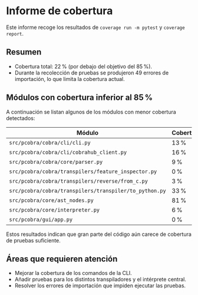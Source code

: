 # Informe de cobertura

Este informe recoge los resultados de `coverage run -m pytest` y `coverage report`.

## Resumen

- Cobertura total: 22 % (por debajo del objetivo del 85 %).
- Durante la recolección de pruebas se produjeron 49 errores de importación, lo que limita la cobertura actual.

## Módulos con cobertura inferior al 85 %

A continuación se listan algunos de los módulos con menor cobertura detectados:

| Módulo | Cobertura |
| --- | --- |
| `src/pcobra/cobra/cli/cli.py` | 13 % |
| `src/pcobra/cobra/cli/cobrahub_client.py` | 16 % |
| `src/pcobra/cobra/core/parser.py` | 9 % |
| `src/pcobra/cobra/transpilers/feature_inspector.py` | 0 % |
| `src/pcobra/cobra/transpilers/reverse/from_c.py` | 3 % |
| `src/pcobra/cobra/transpilers/transpiler/to_python.py` | 33 % |
| `src/pcobra/core/ast_nodes.py` | 81 % |
| `src/pcobra/core/interpreter.py` | 6 % |
| `src/pcobra/gui/app.py` | 0 % |

Estos resultados indican que gran parte del código aún carece de cobertura de pruebas suficiente.

## Áreas que requieren atención

- Mejorar la cobertura de los comandos de la CLI.
- Añadir pruebas para los distintos transpiladores y el intérprete central.
- Resolver los errores de importación que impiden ejecutar las pruebas.

